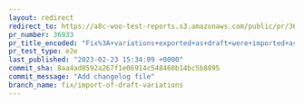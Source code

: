 ```yaml
---
layout: redirect
redirect_to: https://a8c-woo-test-reports.s3.amazonaws.com/public/pr/36933/e2e/index.html
pr_number: 36933
pr_title_encoded: "Fix%3A+variations+exported+as+draft+were+imported+as+draft"
pr_test_type: e2e
last_published: "2023-02-23 15:34:09 +0000"
commit_sha: 8aa4ad8592a267f1e06914c548460b14bc5b8895
commit_message: "Add changelog file"
branch_name: fix/import-of-draft-variations
---
```

